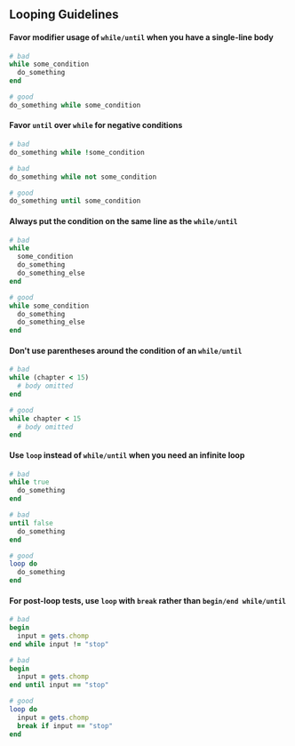 ## Looping Guidelines


#### Favor modifier usage of `while/until` when you have a single-line body

```ruby
# bad
while some_condition
  do_something
end

# good
do_something while some_condition
```


#### Favor `until` over `while` for negative conditions

```ruby
# bad
do_something while !some_condition

# bad
do_something while not some_condition

# good
do_something until some_condition
```


#### Always put the condition on the same line as the `while/until`

```ruby
# bad
while
  some_condition
  do_something
  do_something_else
end

# good
while some_condition
  do_something
  do_something_else
end
```


#### Don't use parentheses around the condition of an `while/until`

```ruby
# bad
while (chapter < 15)
  # body omitted
end

# good
while chapter < 15
  # body omitted
end
```


#### Use `loop` instead of `while/until` when you need an infinite loop

```ruby
# bad
while true
  do_something
end

# bad
until false
  do_something
end

# good
loop do
  do_something
end
```


#### For post-loop tests, use `loop` with `break` rather than `begin/end while/until`

```ruby
# bad
begin
  input = gets.chomp
end while input != "stop"

# bad
begin
  input = gets.chomp
end until input == "stop"

# good
loop do
  input = gets.chomp
  break if input == "stop"
end
```
